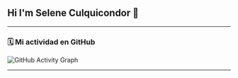 ## Hi I'm Selene Culquicondor 👋
---

### 🗓️ Mi actividad en GitHub

![GitHub Activity Graph](https://github-readme-activity-graph.vercel.app/graph?username=selenecu&theme=github-compact)

---
<!--
**selenecu/selenecu** is a ✨ _special_ ✨ repository because its `README.md` (this file) appears on your GitHub profile.

Here are some ideas to get you started:

- 🔭 I’m currently working on ...
- 🌱 I’m currently learning ...
- 👯 I’m looking to collaborate on ...
- 🤔 I’m looking for help with ...
- 💬 Ask me about ...
- 📫 How to reach me: ...
- 😄 Pronouns: ...
- ⚡ Fun fact: ...
-->

